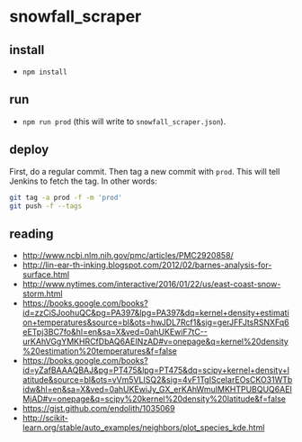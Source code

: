 # snowfall_scraper

## install

- `npm install`

## run

- `npm run prod` (this will write to `snowfall_scraper.json`).

## deploy

First, do a regular commit. Then tag a new commit with `prod`. This will tell Jenkins to fetch the tag. In other words:

```bash
git tag -a prod -f -m 'prod'
git push -f --tags
```
## reading
* http://www.ncbi.nlm.nih.gov/pmc/articles/PMC2920858/
* http://lin-ear-th-inking.blogspot.com/2012/02/barnes-analysis-for-surface.html
* http://www.nytimes.com/interactive/2016/01/22/us/east-coast-snow-storm.html
* https://books.google.com/books?id=zzCiSJoohuQC&pg=PA397&lpg=PA397&dq=kernel+density+estimation+temperatures&source=bl&ots=hwJDL7Rcf1&sig=gerJFFJtsRSNXFq6eETpj3BC7fo&hl=en&sa=X&ved=0ahUKEwiF7tC--urKAhVGgYMKHRCfDbAQ6AEINzAD#v=onepage&q=kernel%20density%20estimation%20temperatures&f=false
* https://books.google.com/books?id=yZafBAAAQBAJ&pg=PT475&lpg=PT475&dq=scipy+kernel+density+latitude&source=bl&ots=vVm5VLISQ2&sig=4vF1TgISceIarEOsCKO31WTbidw&hl=en&sa=X&ved=0ahUKEwiJy_GX_erKAhWmuIMKHTPUBQUQ6AEIMjAD#v=onepage&q=scipy%20kernel%20density%20latitude&f=false
* https://gist.github.com/endolith/1035069
* http://scikit-learn.org/stable/auto_examples/neighbors/plot_species_kde.html